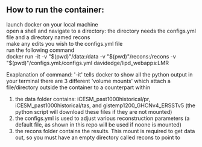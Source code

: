 ## How to run the container:
launch docker on your local machine  
open a shell and navigate to a directory: the directory needs the configs.yml file and a directory named recons  
make any edits you wish to the configs.yml file  
run the following command  
docker run -it -v "$(pwd)"/data:/data -v "$(pwd)"/recons:/recons -v "$(pwd)"/configs.yml:/configs.yml davidedge/lipd_webapps:LMR 

Exaplanation of command:
'-it' tells docker to show all the python output in your terminal
there are 3 different 'volume mounts' which attach a file/directory outside the container to a counterpart within
1. the data folder contains: iCESM_past1000historical/pr, iCESM_past1000historical/tas, and gistemp1200_GHCNv4_ERSSTv5 (the python script will download these files if they are not mounted)
2. the configs.yml is used to adjust various reconstruction parameters (a default file, as shown in this repo will be used if noone is mounted)
3. the recons folder contains the results. This mount is required to get data out, so you must have an empty directory called recons to point to 
